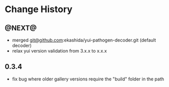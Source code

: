 Change History
==============

@NEXT@
------

- merged git@github.com:ekashida/yui-pathogen-decoder.git (default decoder)
- relax yui version validation from 3.x.x to x.x.x

0.3.4
------

- fix bug where older gallery versions require the "build" folder in the path
